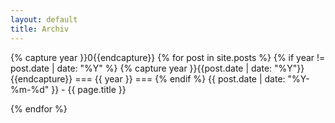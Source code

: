 ```yaml
---
layout: default
title: Archiv
---
```


{% capture year }}0{{endcapture}}
{% for post in site.posts %}
  {% if year != post.date | date: "%Y" %}
  {% capture year }}{{post.date | date: "%Y"}}{{endcapture}}
  === {{ year }} ===
  {% endif %}
  {{ post.date | date: "%Y-%m-%d" }} - {{ page.title }}

{% endfor %}
